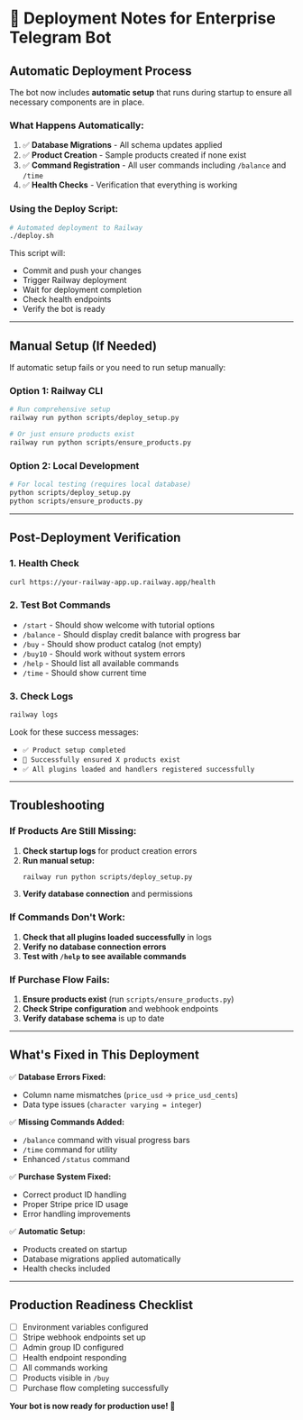 # 🚀 Deployment Notes for Enterprise Telegram Bot

## **Automatic Deployment Process**

The bot now includes **automatic setup** that runs during startup to ensure all necessary components are in place.

### **What Happens Automatically:**

1. ✅ **Database Migrations** - All schema updates applied
2. ✅ **Product Creation** - Sample products created if none exist
3. ✅ **Command Registration** - All user commands including `/balance` and `/time`
4. ✅ **Health Checks** - Verification that everything is working

### **Using the Deploy Script:**

```bash
# Automated deployment to Railway
./deploy.sh
```

This script will:
- Commit and push your changes
- Trigger Railway deployment
- Wait for deployment completion
- Check health endpoints
- Verify the bot is ready

---

## **Manual Setup (If Needed)**

If automatic setup fails or you need to run setup manually:

### **Option 1: Railway CLI**
```bash
# Run comprehensive setup
railway run python scripts/deploy_setup.py

# Or just ensure products exist
railway run python scripts/ensure_products.py
```

### **Option 2: Local Development**
```bash
# For local testing (requires local database)
python scripts/deploy_setup.py
python scripts/ensure_products.py
```

---

## **Post-Deployment Verification**

### **1. Health Check**
```bash
curl https://your-railway-app.up.railway.app/health
```

### **2. Test Bot Commands**
- `/start` - Should show welcome with tutorial options
- `/balance` - Should display credit balance with progress bar
- `/buy` - Should show product catalog (not empty)
- `/buy10` - Should work without system errors
- `/help` - Should list all available commands
- `/time` - Should show current time

### **3. Check Logs**
```bash
railway logs
```

Look for these success messages:
- `✅ Product setup completed`
- `🎉 Successfully ensured X products exist`
- `✅ All plugins loaded and handlers registered successfully`

---

## **Troubleshooting**

### **If Products Are Still Missing:**

1. **Check startup logs** for product creation errors
2. **Run manual setup:**
   ```bash
   railway run python scripts/deploy_setup.py
   ```
3. **Verify database connection** and permissions

### **If Commands Don't Work:**

1. **Check that all plugins loaded successfully** in logs
2. **Verify no database connection errors**
3. **Test with `/help` to see available commands**

### **If Purchase Flow Fails:**

1. **Ensure products exist** (run `scripts/ensure_products.py`)
2. **Check Stripe configuration** and webhook endpoints
3. **Verify database schema** is up to date

---

## **What's Fixed in This Deployment**

✅ **Database Errors Fixed:**
- Column name mismatches (`price_usd` → `price_usd_cents`)
- Data type issues (`character varying = integer`)

✅ **Missing Commands Added:**
- `/balance` command with visual progress bars
- `/time` command for utility
- Enhanced `/status` command

✅ **Purchase System Fixed:**
- Correct product ID handling
- Proper Stripe price ID usage
- Error handling improvements

✅ **Automatic Setup:**
- Products created on startup
- Database migrations applied automatically
- Health checks included

---

## **Production Readiness Checklist**

- [ ] Environment variables configured
- [ ] Stripe webhook endpoints set up
- [ ] Admin group ID configured
- [ ] Health endpoint responding
- [ ] All commands working
- [ ] Products visible in `/buy`
- [ ] Purchase flow completing successfully

**Your bot is now ready for production use! 🎉** 